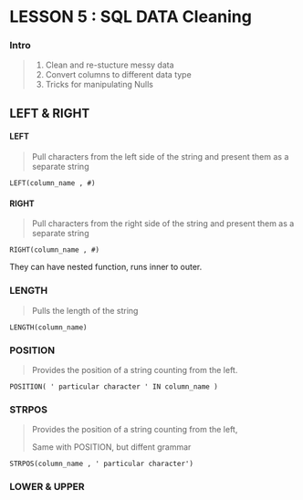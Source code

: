 # LESSON 5 : SQL DATA Cleaning

### Intro

> 1. Clean and re-stucture messy data
> 2. Convert columns to different data type
> 3. Tricks for manipulating Nulls

## LEFT & RIGHT

#### LEFT

> Pull characters from the left side of the string and present them as a separate string

    LEFT(column_name , #)

#### RIGHT

> Pull characters from the right side of the string and present them as a separate string

    RIGHT(column_name , #)

They can have nested function, runs inner to outer.

### LENGTH

> Pulls the length of the string

    LENGTH(column_name)
    

### POSITION

> Provides the position of a string counting from the left.

    POSITION( ' particular character ' IN column_name )
    
### STRPOS

> Provides the position of a string counting from the left, 
>
> Same with POSITION, but diffent grammar

    STRPOS(column_name , ' particular character')
    
### LOWER & UPPER
